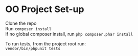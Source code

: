 # OO Project Set-up

Clone the repo  
Run `composer install`  
If no global composer install, run `php composer.phar install`

To run tests, from the project root run:  
`vendor/bin/phpunit tests`
